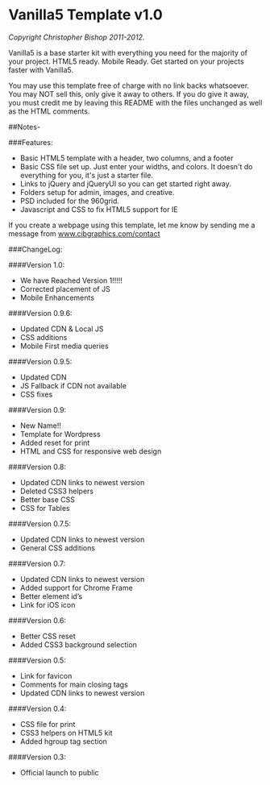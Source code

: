 # Vanilla5 Template v1.0

_Copyright Christopher Bishop 2011-2012._

Vanilla5 is a base starter kit with everything you need for the majority of your project. HTML5 ready. Mobile Ready. Get started on your projects faster with Vanilla5.

You may use this template free of charge with no link backs whatsoever. You may NOT sell this, only give it away to others. If you do give it away, you must credit me by leaving this README with the files unchanged as well as the HTML comments.


##Notes-

###Features:

* Basic HTML5 template with a header, two columns, and a footer
* Basic CSS file set up. Just enter your widths, and colors. It doesn't do everything for you, it's just a starter file.
* Links to jQuery and jQueryUI so you can get started right away.
* Folders setup for admin, images, and creative.
* PSD included for the 960grid.
* Javascript and CSS to fix HTML5 support for IE

If you create a webpage using this template, let me know by sending me a message from www.cibgraphics.com/contact

###ChangeLog:

####Version 1.0:

* We have Reached Version 1!!!!!
* Corrected placement of JS
* Mobile Enhancements

####Version 0.9.6:

* Updated CDN & Local JS
* CSS additions
* Mobile First media queries
    
####Version 0.9.5:

* Updated CDN
* JS Fallback if CDN not available
* CSS fixes

####Version 0.9:

* New Name!!
* Template for Wordpress
* Added reset for print
* HTML and CSS for responsive web design

####Version 0.8:

* Updated CDN links to newest version
* Deleted CSS3 helpers
* Better base CSS
* CSS for Tables

####Version 0.7.5:

* Updated CDN links to newest version
* General CSS additions

####Version 0.7:

* Updated CDN links to newest version
* Added support for Chrome Frame
* Better element id’s
* Link for iOS icon

####Version 0.6:

* Better CSS reset
* Added CSS3 background selection

####Version 0.5:

* Link for favicon
* Comments for main closing tags
* Updated CDN links to newest version

####Version 0.4:

* CSS file for print
* CSS3 helpers on HTML5 kit
* Added hgroup tag section

####Version 0.3:

* Official launch to public

